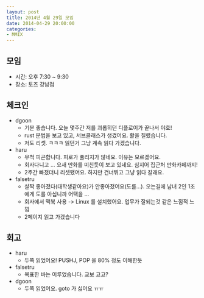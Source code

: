 ```yaml
---
layout: post
title: 2014년 4월 29일 모임
date: 2014-04-29 20:00:00
categories:
- MMIX
---
```


## 모임

* 시간: 오후 7:30 ~ 9:30
* 장소: 토즈 강남점

## 체크인

* dgoon
    * 기분 좋습니다. 오늘 몇주간 저를 괴롭히던 디플로이가 끝나서 야호!
    * rust 문법을 보고 있고, 서브클래스가 생겼어요. 활을 질렀습니다.
    * 저도 리셋. ㅋㅋㅋ 읽던거 그냥 계속 읽다 가겠습니다.
* haru
    * 무척 피곤합니다. 피로가 풀리지가 않네요. 이유는 모르겠어요.
    * 회사다니고 ... 요새 만화를 미친듯이 보고 있네요. 심지어 집근처 만화카페까지!
    * 2주간 빠졌더니 리셋됐어요. 하지만 건너뛰고 그냥 읽다 갈래요.
* falsetru
    * 살짝 좋아졌다(대학생같아요)가 안좋아졌어요(도를...). 오는길에 남녀 2인 1조에게 도를 아십니까 어택을 ...
    * 회사에서 맥북 사용 -> Linux 를 설치했어요. 업무가 잘되는것 같은 느낌적 느낌
    * 2페이지 읽고 가겠습니다

## 회고

* haru
    * 두쪽 읽었어요! PUSHJ, POP 을 80% 정도 이해한듯
* falsetru
    * 목표한 바는 이루었습니다. 교보 고고?
* dgoon
    * 두쪽 읽었어요. goto 가 싫어요 ㅠㅠ
